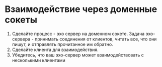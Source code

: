 # Взаимодействие через доменные сокеты

1. Сделайте процесс - эхо сервер на доменном сокете. Задача эхо-сервера - принимать соединения от клиентов, читать все, что они пишут, и отправлять прочитанное им обратно.
2. Сделайте клиента для взаимодействия.
3. Убедитесь, что ваш эхо-сервер может взаимодействовать с несколькими
клиентами
